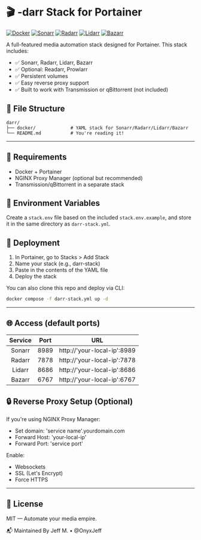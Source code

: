 # 🎬 -darr Stack for Portainer

[![Docker](https://img.shields.io/badge/Docker-Media-blue?logo=docker)](https://www.docker.com/)
[![Sonarr](https://img.shields.io/badge/Sonarr-blue?logo=sonarr)](https://hub.docker.com/r/linuxserver/sonarr)
[![Radarr](https://img.shields.io/badge/Radarr-orange?logo=radarr)](https://hub.docker.com/r/linuxserver/radarr)
[![Lidarr](https://img.shields.io/badge/Lidarr-pink?logo=lidarr)](https://hub.docker.com/r/linuxserver/lidarr)
[![Bazarr](https://img.shields.io/badge/Bazarr-yellow?logo=bazarr)](https://hub.docker.com/r/linuxserver/bazarr)

A full-featured media automation stack designed for Portainer. This stack includes:

- ✅ Sonarr, Radarr, Lidarr, Bazarr
- ✅ Optional: Readarr, Prowlarr
- ✅ Persistent volumes
- ✅ Easy reverse proxy support
- ✅ Built to work with Transmission or qBittorrent (not included)

## 📁 File Structure
```text
darr/
├── docker/             # YAML stack for Sonarr/Radarr/Lidarr/Bazarr
└── README.md           # You're reading it!
```
---

## 🔧 Requirements
- Docker + Portainer
- NGINX Proxy Manager (optional but recommended)
- Transmission/qBittorrent in a separate stack

## 🔐 Environment Variables

Create a `stack.env` file based on the included `stack.env.example`, and store it in the same directory as `darr-stack.yml`.

## 🚀 Deployment

1. In Portainer, go to Stacks > Add Stack
2. Name your stack (e.g., darr-stack)
3. Paste in the contents of the YAML file
4. Deploy the stack

You can also clone this repo and deploy via CLI:

```bash
docker compose -f darr-stack.yml up -d
```
---

## 🌐 Access (default ports)
| Service | Port | URL |
|:---:    |:---: |:---:|
| Sonarr | 8989 | http://'your-local-ip':8989 |
| Radarr | 7878 | http://'your-local-ip':7878 |
| Lidarr | 8686 | http://'your-local-ip':8686 |
| Bazarr | 6767 | http://'your-local-ip':6767 |

## 🔒 Reverse Proxy Setup (Optional)
If you're using NGINX Proxy Manager:
- Set domain: 'service name'.yourdomain.com
- Forward Host: 'your-local-ip'
- Forward Port: 'service port'

Enable:
- Websockets
- SSL (Let's Encrypt)
- Force HTTPS

---

## 📜 License
MIT — Automate your media empire.

📬 Maintained By
Jeff M. • @OnyxJeff